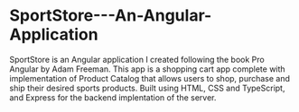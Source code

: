 # SportStore---An-Angular-Application
SportStore is an Angular application I created following the book Pro Angular by Adam Freeman. This app is a shopping cart app complete with implementation of Product Catalog that allows users to shop, purchase and ship their desired sports products. Built using HTML, CSS and TypeScript, and Express for the backend implentation of the server.
